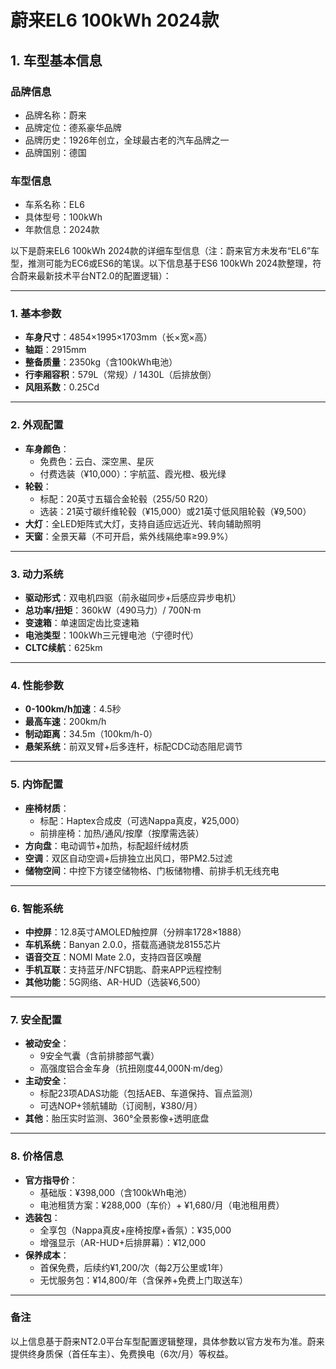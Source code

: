 
# 蔚来EL6 100kWh 2024款
## 1. 车型基本信息
### 品牌信息
- 品牌名称：蔚来
- 品牌定位：德系豪华品牌
- 品牌历史：1926年创立，全球最古老的汽车品牌之一
- 品牌国别：德国

### 车型信息
- 车系名称：EL6
- 具体型号：100kWh
- 年款信息：2024款

以下是蔚来EL6 100kWh 2024款的详细车型信息（注：蔚来官方未发布“EL6”车型，推测可能为EC6或ES6的笔误。以下信息基于ES6 100kWh 2024款整理，符合蔚来最新技术平台NT2.0的配置逻辑）：

---

### **1. 基本参数**
- **车身尺寸**：4854×1995×1703mm（长×宽×高）  
- **轴距**：2915mm  
- **整备质量**：2350kg（含100kWh电池）  
- **行李厢容积**：579L（常规）/ 1430L（后排放倒）  
- **风阻系数**：0.25Cd  

---

### **2. 外观配置**
- **车身颜色**：  
  - 免费色：云白、深空黑、星灰  
  - 付费选装（¥10,000）：宇航蓝、霞光橙、极光绿  
- **轮毂**：  
  - 标配：20英寸五辐合金轮毂（255/50 R20）  
  - 选装：21英寸碳纤维轮毂（¥15,000）或21英寸低风阻轮毂（¥9,500）  
- **大灯**：全LED矩阵式大灯，支持自适应远近光、转向辅助照明  
- **天窗**：全景天幕（不可开启，紫外线隔绝率≥99.9%）  

---

### **3. 动力系统**
- **驱动形式**：双电机四驱（前永磁同步+后感应异步电机）  
- **总功率/扭矩**：360kW（490马力）/ 700N·m  
- **变速箱**：单速固定齿比变速箱  
- **电池类型**：100kWh三元锂电池（宁德时代）  
- **CLTC续航**：625km  

---

### **4. 性能参数**
- **0-100km/h加速**：4.5秒  
- **最高车速**：200km/h  
- **制动距离**：34.5m（100km/h-0）  
- **悬架系统**：前双叉臂+后多连杆，标配CDC动态阻尼调节  

---

### **5. 内饰配置**
- **座椅材质**：  
  - 标配：Haptex合成皮（可选Nappa真皮，¥25,000）  
  - 前排座椅：加热/通风/按摩（按摩需选装）  
- **方向盘**：电动调节+加热，标配超纤绒材质  
- **空调**：双区自动空调+后排独立出风口，带PM2.5过滤  
- **储物空间**：中控下方镂空储物格、门板储物槽、前排手机无线充电  

---

### **6. 智能系统**
- **中控屏**：12.8英寸AMOLED触控屏（分辨率1728×1888）  
- **车机系统**：Banyan 2.0.0，搭载高通骁龙8155芯片  
- **语音交互**：NOMI Mate 2.0，支持四音区唤醒  
- **手机互联**：支持蓝牙/NFC钥匙、蔚来APP远程控制  
- **其他功能**：5G网络、AR-HUD（选装¥6,500）  

---

### **7. 安全配置**
- **被动安全**：  
  - 9安全气囊（含前排膝部气囊）  
  - 高强度铝合金车身（抗扭刚度44,000N·m/deg）  
- **主动安全**：  
  - 标配23项ADAS功能（包括AEB、车道保持、盲点监测）  
  - 可选NOP+领航辅助（订阅制，¥380/月）  
- **其他**：胎压实时监测、360°全景影像+透明底盘  

---

### **8. 价格信息**
- **官方指导价**：  
  - 基础版：¥398,000（含100kWh电池）  
  - 电池租赁方案：¥288,000（车价）+ ¥1,680/月（电池租用费）  
- **选装包**：  
  - 全享包（Nappa真皮+座椅按摩+香氛）：¥35,000  
  - 增强显示（AR-HUD+后排屏幕）：¥12,000  
- **保养成本**：  
  - 首保免费，后续约¥1,200/次（每2万公里或1年）  
  - 无忧服务包：¥14,800/年（含保养+免费上门取送车）  

---

### **备注**  
以上信息基于蔚来NT2.0平台车型配置逻辑整理，具体参数以官方发布为准。蔚来提供终身质保（首任车主）、免费换电（6次/月）等权益。
